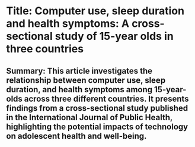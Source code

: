 # Title: Computer use, sleep duration and health symptoms: A cross-sectional study of 15-year olds in three countries

## Summary: This article investigates the relationship between computer use, sleep duration, and health symptoms among 15-year-olds across three different countries. It presents findings from a cross-sectional study published in the International Journal of Public Health, highlighting the potential impacts of technology on adolescent health and well-being.